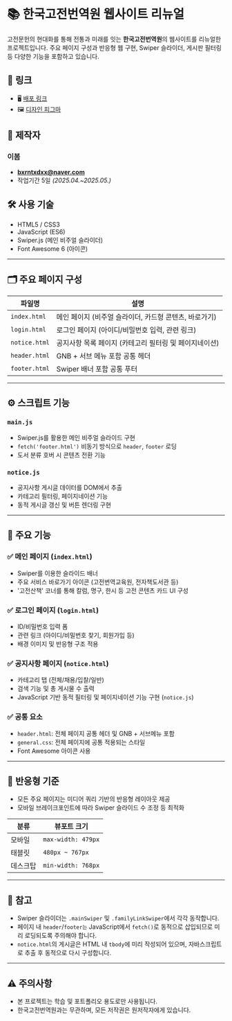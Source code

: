 # 📚 한국고전번역원 웹사이트 리뉴얼

고전문헌의 현대화를 통해 전통과 미래를 잇는 **한국고전번역원**의 웹사이트를 리뉴얼한 프로젝트입니다.
주요 페이지 구성과 반응형 웹 구현, Swiper 슬라이더, 게시판 필터링 등 다양한 기능을 포함하고 있습니다.

## 🔗 링크
- 🖥 [배포 링크](https://n8220112.github.io/itkc-renewal/)
- 🖼 [디자인 피그마](https://www.figma.com/design/FlYkzNTcwPkM92SKITNQvo/%EA%B3%B5%EA%B3%B5%EA%B8%B0%EA%B4%80%EB%A6%AC%EB%89%B4%EC%96%BC_%EC%9D%B4%EB%B4%84?node-id=0-1&t=3CYcNwjGUvNpBW4b-1)

## 📗 제작자

### 이봄
- **bxrntxdxx@naver.com**
- 작업기간 5일 *(2025.04.~2025.05.)*

## 🛠 사용 기술

- HTML5 / CSS3
- JavaScript (ES6)
- Swiper.js (메인 비주얼 슬라이더)
- Font Awesome 6 (아이콘)

---

## 🗂 주요 페이지 구성

| 파일명         | 설명                             |
|----------------|----------------------------------|
| `index.html`   | 메인 페이지 (비주얼 슬라이더, 카드형 콘텐츠, 바로가기) |
| `login.html`   | 로그인 페이지 (아이디/비밀번호 입력, 관련 링크) |
| `notice.html`  | 공지사항 목록 페이지 (카테고리 필터링 및 페이지네이션) |
| `header.html`  | GNB + 서브 메뉴 포함 공통 헤더   |
| `footer.html`  | Swiper 배너 포함 공통 푸터       |

---

## ⚙️ 스크립트 기능

### `main.js`
- Swiper.js를 활용한 메인 비주얼 슬라이드 구현
- `fetch('footer.html')` 비동기 방식으로 `header`, `footer` 로딩
- 도서 분류 호버 시 콘텐츠 전환 기능

### `notice.js`
- 공지사항 게시글 데이터를 DOM에서 추출
- 카테고리 필터링, 페이지네이션 기능
- 동적 게시글 갱신 및 버튼 렌더링 구현

---

## 🧩 주요 기능

### ✅ 메인 페이지 (`index.html`)
- Swiper를 이용한 슬라이드 배너
- 주요 서비스 바로가기 아이콘 (고전번역교육원, 전자책도서관 등)
- '고전산책' 코너를 통해 칼럼, 명구, 한시 등 고전 콘텐츠 카드 UI 구성

### ✅ 로그인 페이지 (`login.html`)
- ID/비밀번호 입력 폼
- 관련 링크 (아이디/비밀번호 찾기, 회원가입 등)
- 배경 이미지 및 반응형 구조 적용

### ✅ 공지사항 페이지 (`notice.html`)
- 카테고리 탭 (전체/채용/입찰/일반)
- 검색 기능 및 총 게시물 수 출력
- JavaScript 기반 동적 필터링 및 페이지네이션 기능 구현 (`notice.js`)

### ✅ 공통 요소
- `header.html`: 전체 페이지 공통 헤더 및 GNB + 서브메뉴 포함
- `general.css`: 전체 페이지에 공통 적용되는 스타일
- Font Awesome 아이콘 사용

---

## 📱 반응형 기준

- 모든 주요 페이지는 미디어 쿼리 기반의 반응형 레이아웃 제공
- 모바일 브레이크포인트에 따라 Swiper 슬라이드 수 조정 등 최적화

| 분류     | 뷰포트 크기          |
|----------|----------------------|
| 모바일   | `max-width: 479px`   |
| 태블릿   | `480px ~ 767px`      |
| 데스크탑 | `min-width: 768px`   |

---

## 📝 참고

- Swiper 슬라이더는 `.mainSwiper` 및 `.familyLinkSwiper`에서 각각 동작합니다.
- 페이지 내 `header`/`footer는` JavaScript에서 `fetch()`로 동적으로 삽입되므로 미리 로딩되도록 주의해야 합니다.
- `notice.html`의 게시글은 HTML 내 `tbody`에 미리 작성되어 있으며, 자바스크립트로 추출 후 동적으로 다시 구성합니다.

---


## ⚠️ 주의사항

- 본 프로젝트는 학습 및 포트폴리오 용도로만 사용됩니다.
- 한국고전번역원과는 무관하며, 모든 저작권은 원저작자에게 있습니다.

